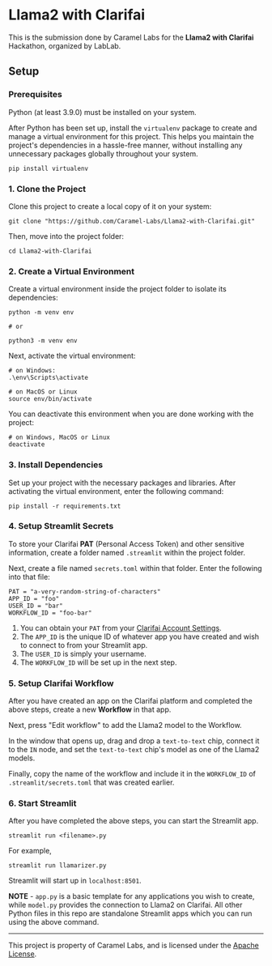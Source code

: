 # Llama2 with Clarifai

This is the submission done by Caramel Labs for the <b>Llama2 with Clarifai</b> Hackathon, organized by LabLab.

## Setup

### Prerequisites

Python (at least 3.9.0) must be installed on your system.

After Python has been set up, install the `virtualenv` package to create and manage a virtual environment for this project. This helps you maintain the project's dependencies in a hassle-free manner, without installing any unnecessary packages globally throughout your system.

```
pip install virtualenv
```

### 1. Clone the Project

Clone this project to create a local copy of it on your system:

```shell
git clone "https://github.com/Caramel-Labs/Llama2-with-Clarifai.git"
```

Then, move into the project folder:

```shell
cd Llama2-with-Clarifai
```

### 2. Create a Virtual Environment

Create a virtual environment inside the project folder to isolate its dependencies:

```shell
python -m venv env

# or

python3 -m venv env
```

Next, activate the virtual environment:

```shell
# on Windows:
.\env\Scripts\activate

# on MacOS or Linux
source env/bin/activate
```

You can deactivate this environment when you are done working with the project:

```shell
# on Windows, MacOS or Linux
deactivate
```

### 3. Install Dependencies

Set up your project with the necessary packages and libraries. After activating the virtual environment, enter the following command:

```shell
pip install -r requirements.txt
```

### 4. Setup Streamlit Secrets

To store your Clarifai <b>PAT</b> (Personal Access Token) and other sensitive information, create a folder named `.streamlit` within the project folder.

Next, create a file named `secrets.toml` within that folder. Enter the following into that file:

```
PAT = "a-very-random-string-of-characters"
APP_ID = "foo"
USER_ID = "bar"
WORKFLOW_ID = "foo-bar"
```

1. You can obtain your `PAT` from your <a href="https://clarifai.com/settings">Clarifai Account Settings</a>.
2. The `APP_ID` is the unique ID of whatever app you have created and wish to connect to from your Streamlit app.
3. The `USER_ID` is simply your username.
4. The `WORKFLOW_ID` will be set up in the next step.

### 5. Setup Clarifai Workflow

After you have created an app on the Clarifai platform and completed the above steps, create a new <b>Workflow</b> in that app.

Next, press "Edit workflow" to add the Llama2 model to the Workflow.

In the window that opens up, drag and drop a `text-to-text` chip, connect it to the `IN` node, and set the `text-to-text` chip's model as one of the Llama2 models.

Finally, copy the name of the workflow and include it in the `WORKFLOW_ID` of `.streamlit/secrets.toml` that was created earlier.

### 6. Start Streamlit

After you have completed the above steps, you can start the Streamlit app.

```shell
streamlit run <filename>.py
```

For example,

```shell
streamlit run llamarizer.py
```

Streamlit will start up in `localhost:8501`.

<b>NOTE</b> - `app.py` is a basic template for any applications you wish to create, while `model.py` provides the connection to Llama2 on Clarifai. All other Python files in this repo are standalone Streamlit apps which you can run using the above command.

<hr />

This project is property of Caramel Labs, and is licensed under the <a href="https://github.com/Caramel-Labs/Llama2-with-Clarifai/blob/main/LICENSE">Apache License</a>.